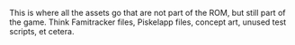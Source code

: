 This is where all the assets go that are not part of the ROM, but still part of the game. Think Famitracker files, Piskelapp files, concept art, unused test scripts, et cetera.